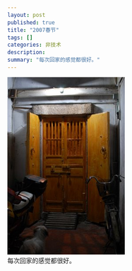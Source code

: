 ```yaml
---
layout: post
published: true
title: "2007春节"
tags: []
categories: 非技术    
description: 
summary: "每次回家的感觉都很好。"
---
```

[![DSC_0033-770933.JPG][]][DSC_0033-770933.JPG 1]  
每次回家的感觉都很好。


[DSC_0033-770933.JPG]: /images/DSC_0033-770933.JPG
[DSC_0033-770933.JPG 1]: /images/DSC_0033-780524.JPG